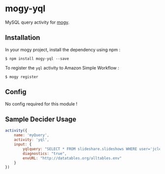 # mogy-yql

MySQL query activity for [mogy](https://github.com/neyric/mogy).

## Installation

In your mogy project, install the dependency using npm :

    $ npm install mogy-yql --save

To register the `yql` activity to Amazon Simple Workflow :

    $ mogy register

## Config

No config required for this module !

## Sample Decider Usage

````javascript
activity({
    name: 'myQuery',
    activity: 'yql',
    input: {
        yqlquery: "SELECT * FROM slideshare.slideshows WHERE user='jcleblanc' LIMIT 1",
        diagnostics: "true",
        envURL: "http://datatables.org/alltables.env"
    }
})
````
